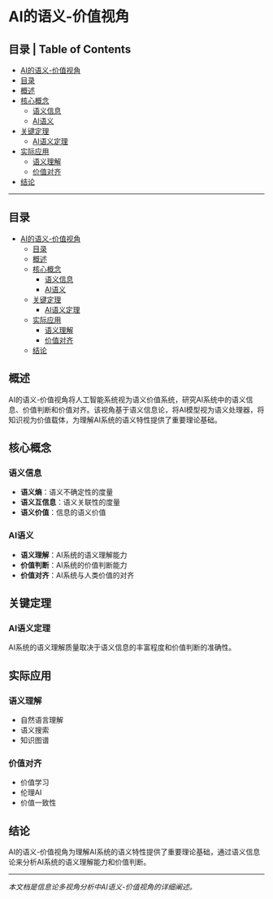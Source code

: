 # AI的语义-价值视角

## 目录 | Table of Contents

- [AI的语义-价值视角](#ai的语义-价值视角)
- [目录](#目录)
- [概述](#概述)
- [核心概念](#核心概念)
  - [语义信息](#语义信息)
  - [AI语义](#ai语义)
- [关键定理](#关键定理)
  - [AI语义定理](#ai语义定理)
- [实际应用](#实际应用)
  - [语义理解](#语义理解)
  - [价值对齐](#价值对齐)
- [结论](#结论)

---

## 目录

- [AI的语义-价值视角](#ai的语义-价值视角)
  - [目录](#目录)
  - [概述](#概述)
  - [核心概念](#核心概念)
    - [语义信息](#语义信息)
    - [AI语义](#ai语义)
  - [关键定理](#关键定理)
    - [AI语义定理](#ai语义定理)
  - [实际应用](#实际应用)
    - [语义理解](#语义理解)
    - [价值对齐](#价值对齐)
  - [结论](#结论)

## 概述

AI的语义-价值视角将人工智能系统视为语义价值系统，研究AI系统中的语义信息、价值判断和价值对齐。该视角基于语义信息论，将AI模型视为语义处理器，将知识视为价值载体，为理解AI系统的语义特性提供了重要理论基础。

## 核心概念

### 语义信息

- **语义熵**：语义不确定性的度量
- **语义互信息**：语义关联性的度量
- **语义价值**：信息的语义价值

### AI语义

- **语义理解**：AI系统的语义理解能力
- **价值判断**：AI系统的价值判断能力
- **价值对齐**：AI系统与人类价值的对齐

## 关键定理

### AI语义定理

AI系统的语义理解质量取决于语义信息的丰富程度和价值判断的准确性。

## 实际应用

### 语义理解

- 自然语言理解
- 语义搜索
- 知识图谱

### 价值对齐

- 价值学习
- 伦理AI
- 价值一致性

## 结论

AI的语义-价值视角为理解AI系统的语义特性提供了重要理论基础，通过语义信息论来分析AI系统的语义理解能力和价值判断。

---

*本文档是信息论多视角分析中AI语义-价值视角的详细阐述。*
